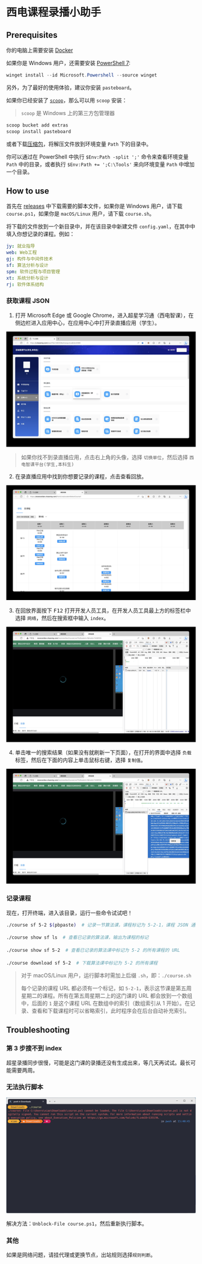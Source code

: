 # 西电课程录播小助手

## Prerequisites

你的电脑上需要安装 [Docker](https://www.docker.com/products/docker-desktop/)

如果你是 Windows 用户，还需要安装 [PowerShell 7](https://learn.microsoft.com/en-us/powershell/scripting/install/installing-powershell-on-windows#install-powershell-using-winget-recommended):

```powershell
winget install --id Microsoft.Powershell --source winget
```

另外，为了最好的使用体验，建议你安装 `pasteboard`。

如果你已经安装了 [`scoop`](https://scoop.sh/)，那么可以用 `scoop` 安装：

> `scoop` 是 Windows 上的第三方包管理器

```powershell
scoop bucket add extras
scoop install pasteboard
```

或者下载[压缩包](https://github.com/uzxmx/pasteboard/releases/)，将解压文件放到环境变量 `Path` 下的目录中。

你可以通过在 PowerShell 中执行 `$Env:Path -split ';'` 命令来查看环境变量 `Path` 中的目录，或者执行 `$Env:Path += ';C:\Tools'` 来向环境变量 `Path` 中增加一个目录。

## How to use

首先在 [releases](https://github.com/Undefined443/Course/releases) 中下载需要的脚本文件，如果你是 Windows 用户，请下载 `course.ps1`，如果你是 `macOS/Linux` 用户，请下载 `course.sh`。

将下载的文件放到一个新目录中，并在该目录中新建文件 `config.yaml`，在其中中填入你想记录的课程。例如：

```yml
jy: 就业指导
web: Web工程
gj: 构件与中间件技术
sf: 算法分析与设计
spm: 软件过程与项目管理
xt: 系统分析与设计
rj: 软件体系结构
```

### 获取课程 JSON

1. 打开 Microsoft Edge 或 Google Chrome，进入超星学习通（西电智课），在侧边栏进入应用中心，在应用中心中打开录直播应用（学生）。

![step-1](assets/step-1.jpg)

> 如果你找不到录直播应用，点击右上角的头像，选择 `切换单位`，然后选择 `西电智课平台(学生,本科生)`

2. 在录直播应用中找到你想要记录的课程，点击查看回放。

![step-2](assets/step-2.jpg)

3. 在回放界面按下 <kbd>F12</kbd> 打开开发人员工具，在开发人员工具最上方的标签栏中选择 `网络`，然后在搜索框中输入 `index`。

![step-3](assets/step-3.jpg)

4. 单击唯一的搜索结果（如果没有就刷新一下页面），在打开的界面中选择 `负载` 标签，然后在下面的内容上单击鼠标右键，选择 `复制值`。

![step-4](assets/step-4.jpg)

### 记录课程

现在，打开终端，进入该目录，运行一些命令试试吧！

```sh
./course sf 5-2 $(pbpaste)  # 记录一节算法课，课程标记为 5-2-1，课程 JSON 通过命令替换从剪贴板读出

./course show sf ls  # 查看已记录的算法课，输出为课程的标记

./course show sf 5-2  # 查看已记录的算法课中标记为 5-2 的所有课程的 URL

./course download sf 5-2  # 下载算法课中标记为 5-2 的所有课程
```

> 对于 macOS/Linux 用户，运行脚本时需加上后缀 `.sh`，即：`./course.sh`
>
> 每个记录的课程 URL 都必须有一个标记，如 `5-2-1`，表示这节课是第五周星期二的课程。所有在第五周星期二上的这门课的 URL 都会放到一个数组中，后面的 `1` 是这个课程 URL 在数组中的索引（数组索引从 1 开始）。在记录、查看和下载课程时可以省略索引，此时程序会在后台自动补充索引。

## Troubleshooting

### 第 3 步搜不到 index

超星录播同步很慢，可能是这门课的录播还没有生成出来，等几天再试试。最长可能需要两周。

### 无法执行脚本

![troubleshooting-1](assets/Troubleshooting-1.png)

解决方法：`Unblock-File course.ps1`，然后重新执行脚本。

### 其他

如果是网络问题，请挂代理或更换节点，出站规则选择`规则判断`。
